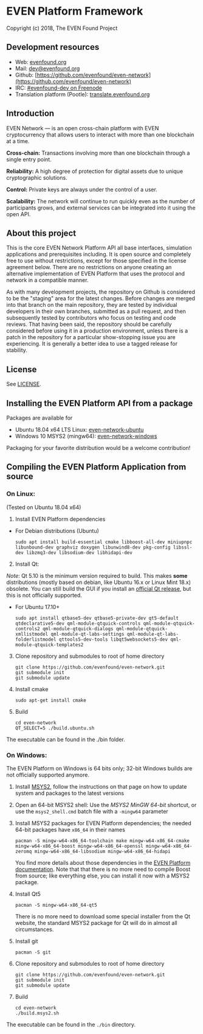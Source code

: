 # EVEN Platform Framework

Copyright (c) 2018, The EVEN Found Project

## Development resources

- Web: [evenfound.org](https://evenfound.org)
- Mail: [dev@evenfound.org](mailto:dev@evenfound.org)
- Github: [https://github.com/evenfound/even-network](https://github.com/evenfound/even-network)
- IRC: [#evenfound-dev on Freenode](irc://chat.freenode.net/#evenfound-dev)
- Translation platform (Pootle): [translate.evenfound.org](https://translate.evenfound.org)

## Introduction

EVEN Network — is an open cross-chain platform with EVEN cryptocurrency that allows users to interact with more than one blockchain at a time.

**Cross-chain:** Transactions involving more than one blockchain through a single entry point.

**Reliability:** A high degree of protection for digital assets due to unique cryptographic solutions.

**Control:** Private keys are always under the control of a user.

**Scalability:** The network will continue to run quickly even as the number of participants grows, and external services can be integrated into it using the open API.

## About this project

This is the core EVEN Network Platform API all base interfaces, simulation applications and prerequisites including. It is open source and completely free to use without restrictions, except for those specified in the license agreement below. There are no restrictions on anyone creating an alternative implementation of EVEN Platform that uses the protocol and network in a compatible manner.

As with many development projects, the repository on Github is considered to be the "staging" area for the latest changes. Before changes are merged into that branch on the main repository, they are tested by individual developers in their own branches, submitted as a pull request, and then subsequently tested by contributors who focus on testing and code reviews. That having been said, the repository should be carefully considered before using it in a production environment, unless there is a patch in the repository for a particular show-stopping issue you are experiencing. It is generally a better idea to use a tagged release for stability.

## License

See [LICENSE](LICENSE).

## Installing the EVEN Platform API from a package

Packages are available for

* Ubuntu 18.04 x64 LTS Linux: [even-network-ubuntu](https://evenfound.org/packages/event-network-ubuntu/)
* Windows 10 MSYS2 (mingw64): [even-network-windows](https://evenfound.org/packages/event-network-windows/)

Packaging for your favorite distribution would be a welcome contribution!

## Compiling the EVEN Platform Application from source

### On Linux:

(Tested on Ubuntu 18.04 x64)

1. Install EVEN Platform dependencies

  - For Debian distributions (Ubuntu)

    `sudo apt install build-essential cmake libboost-all-dev miniupnpc libunbound-dev graphviz doxygen libunwind8-dev pkg-config libssl-dev libzmq3-dev libsodium-dev libhidapi-dev`

2. Install Qt:

  *Note*: Qt 5.10 is the minimum version required to build. This makes **some** distributions (mostly based on debian, like Ubuntu 16.x or Linux Mint 18.x) obsolete. You can still build the GUI if you install an [official Qt release](https://wiki.qt.io/Install_Qt_5_on_Ubuntu), but this is not officially supported.

  - For Ubuntu 17.10+

    `sudo apt install qtbase5-dev qtbase5-private-dev qt5-default qtdeclarative5-dev qml-module-qtquick-controls qml-module-qtquick-controls2 qml-module-qtquick-dialogs qml-module-qtquick-xmllistmodel qml-module-qt-labs-settings qml-module-qt-labs-folderlistmodel qttools5-dev-tools libqt5websockets5-dev qml-module-qtquick-templates2`

3. Clone repository and submodules to root of home directory

    ```
    git clone https://github.com/evenfound/even-network.git
    git submodule init
    git submodule update
    ```

4. Install cmake

    `sudo apt-get install cmake`

5. Build

    ```
    cd even-network
    QT_SELECT=5 ./build.ubuntu.sh
    ```

The executable can be found in the ./bin folder.

### On Windows:

The EVEN Platform on Windows is 64 bits only; 32-bit Windows builds are not officially supported anymore.

1. Install [MSYS2](https://www.msys2.org/), follow the instructions on that page on how to update system and packages to the latest versions

2. Open an 64-bit MSYS2 shell: Use the *MSYS2 MinGW 64-bit* shortcut, or use the `msys2_shell.cmd` batch file with a `-mingw64` parameter

3. Install MSYS2 packages for EVEN Platform dependencies; the needed 64-bit packages have `x86_64` in their names

    ```
    pacman -S mingw-w64-x86_64-toolchain make mingw-w64-x86_64-cmake mingw-w64-x86_64-boost mingw-w64-x86_64-openssl mingw-w64-x86_64-zeromq mingw-w64-x86_64-libsodium mingw-w64-x86_64-hidapi
    ```

    You find more details about those dependencies in the [EVEN Platform documentation](https://github.com/evenfound/even-network/doc). Note that that there is no more need to compile Boost from source; like everything else, you can install it now with a MSYS2 package.

4. Install Qt5

    ```
    pacman -S mingw-w64-x86_64-qt5
    ```

    There is no more need to download some special installer from the Qt website, the standard MSYS2 package for Qt will do in almost all circumstances.

5. Install git

    ```
    pacman -S git
    ```

6. Clone repository and submodules to root of home directory

    ```
    git clone https://github.com/evenfound/even-network.git
    git submodule init
    git submodule update

    ```

7. Build

    ```
    cd even-network
    ./build.msys2.sh
    ```

The executable can be found in the `./bin` directory.
